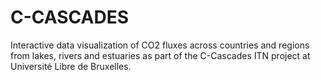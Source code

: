 # C-CASCADES

Interactive data visualization of CO2 fluxes across countries and regions from lakes, rivers and estuaries as part of the C-Cascades ITN project at Université Libre de Bruxelles.